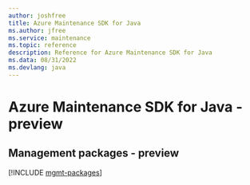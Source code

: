 ```yaml
---
author: joshfree
title: Azure Maintenance SDK for Java
ms.author: jfree
ms.service: maintenance
ms.topic: reference
description: Reference for Azure Maintenance SDK for Java
ms.data: 08/31/2022
ms.devlang: java
---
```

# Azure Maintenance SDK for Java - preview

## Management packages - preview
[!INCLUDE [mgmt-packages](maintenance-mgmt-index.md)]